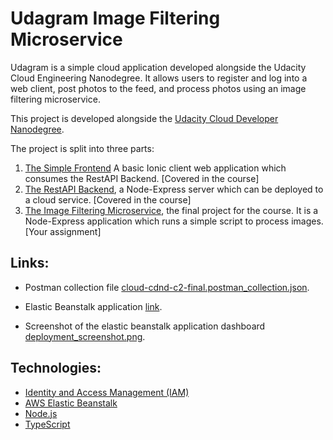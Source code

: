 # Udagram Image Filtering Microservice

Udagram is a simple cloud application developed alongside the Udacity Cloud Engineering Nanodegree. It allows users to register and log into a web client, post photos to the feed, and process photos using an image filtering microservice.

This project is developed alongside the [Udacity Cloud Developer Nanodegree](https://www.udacity.com/course/cloud-developer-nanodegree--nd9990).

The project is split into three parts:

1. [The Simple Frontend](https://github.com/udacity/cloud-developer/tree/master/course-02/exercises/udacity-c2-frontend)
A basic Ionic client web application which consumes the RestAPI Backend. [Covered in the course]
2. [The RestAPI Backend](https://github.com/udacity/cloud-developer/tree/master/course-02/exercises/udacity-c2-restapi), a Node-Express server which can be deployed to a cloud service. [Covered in the course]
3. [The Image Filtering Microservice](https://github.com/udacity/cloud-developer/tree/master/course-02/project/image-filter-starter-code), the final project for the course. It is a Node-Express application which runs a simple script to process images. [Your assignment]

## Links:

- Postman collection file [cloud-cdnd-c2-final.postman_collection.json](./cloud-cdnd-c2-final.postman_collection.json).

- Elastic Beanstalk application [link](http://p2-image-filter-dev.eu-central-1.elasticbeanstalk.com/).

- Screenshot of the elastic beanstalk application dashboard [deployment_screenshot.png](./deployment_screenshots/Deployment_screenshot.png).

## Technologies:
- [Identity and Access Management (IAM)](https://aws.amazon.com/iam/)
- [AWS Elastic Beanstalk](https://aws.amazon.com/elasticbeanstalk/)
- [Node.js](https://nodejs.org/)
- [TypeScript](https://www.typescriptlang.org/)
